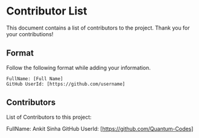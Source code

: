 # Contributor List

This document contains a list of contributors to the project. Thank you for your contributions!

## Format

Follow the following format while adding your information.

```
FullName: [Full Name]  
GitHub UserId: [https://github.com/username]  

```

## Contributors

List of Contributors to this project:

FullName: Ankit Sinha
GitHub UserId: [https://github.com/Quantum-Codes]  
